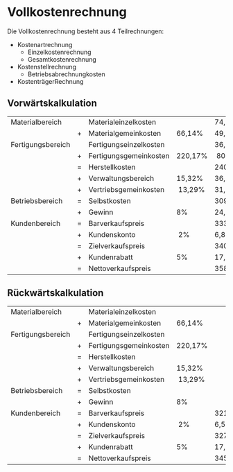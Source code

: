 # Vollkostenrechnung

Die Vollkostenrechnung besteht aus 4 Teilrechnungen:

* Kostenartrechnung
  * Einzelkostenrechnung
  * Gesamtkostenrechnung
* Kostenstellrechnung
  * Betriebsabrechnungkosten
* KostenträgerRechnung

## Vorwärtskalkulation

| | | | | | 
| - | - | - | - | - |
| Materialbereich | | Materialeinzelkosten |  | 74,50€ |
| | + | Materialgemeinkosten | 66,14% | 49,27€ |
| Fertigungsbereich | | Fertigungseinzelkosten | | 36,40€ |
| | + | Fertigungsgemeinkosten | 220,17% | 80,14€ |
| | = | Herstellkosten | | 240,32€ |
| | + | Verwaltungsbereich | 15,32% | 36,82€ | 
| | + | Vertriebsgemeinkosten | 13,29% | 31,94€
| Betriebsbereich | = | Selbstkosten | | 309,07€ |
| | + | Gewinn | 8% | 24,73€ |
| Kundenbereich | = | Barverkaufspreis | | 333,80€ |
| | + | Kundenskonto | 2% | 6,81€ <!--  333,80 / (100 - 2) * 2 -->|
| | = | Zielverkaufspreis | | 340,61€ |
| | + | Kundenrabatt | 5% | 17,93€ <!-- 340,61 / (100 - 5) * 5 -->|
| | = | Nettoverkaufspreis | | 358,54€ |

## Rückwärtskalkulation

| | | | | | 
| - | - | - | - | - |
| Materialbereich | | Materialeinzelkosten |  | |
| | + | Materialgemeinkosten | 66,14% |  |
| Fertigungsbereich | | Fertigungseinzelkosten | |  |
| | + | Fertigungsgemeinkosten | 220,17% |  |
| | = | Herstellkosten | |  |
| | + | Verwaltungsbereich | 15,32% |  | 
| | + | Vertriebsgemeinkosten | 13,29% | 
| Betriebsbereich | = | Selbstkosten | |  |
| | + | Gewinn | 8% |  |
| Kundenbereich | = | Barverkaufspreis | | 321,18€ |
| | + | Kundenskonto | 2% | 6,56€ |
| | = | Zielverkaufspreis | | 327,75€ |
| | + | Kundenrabatt | 5% | 17,25€  |
| | = | Nettoverkaufspreis | | 345,00€ |